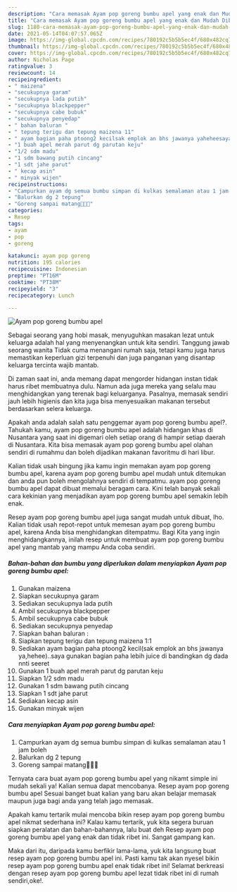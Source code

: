 ```yaml
---
description: "Cara memasak Ayam pop goreng bumbu apel yang enak dan Mudah Dibuat"
title: "Cara memasak Ayam pop goreng bumbu apel yang enak dan Mudah Dibuat"
slug: 1180-cara-memasak-ayam-pop-goreng-bumbu-apel-yang-enak-dan-mudah-dibuat
date: 2021-05-14T04:07:57.065Z
image: https://img-global.cpcdn.com/recipes/780192c5b5b5ec4f/680x482cq70/ayam-pop-goreng-bumbu-apel-foto-resep-utama.jpg
thumbnail: https://img-global.cpcdn.com/recipes/780192c5b5b5ec4f/680x482cq70/ayam-pop-goreng-bumbu-apel-foto-resep-utama.jpg
cover: https://img-global.cpcdn.com/recipes/780192c5b5b5ec4f/680x482cq70/ayam-pop-goreng-bumbu-apel-foto-resep-utama.jpg
author: Nicholas Page
ratingvalue: 3
reviewcount: 14
recipeingredient:
- " maizena"
- "secukupnya garam"
- "secukupnya lada putih"
- "secukupnya blackpepper"
- "secukupnya cabe bubuk"
- "secukupnya penyedap"
- " bahan baluran "
- " tepung terigu dan tepung maizena 11"
- " ayam bagian paha ptoong2 kecilsak emplok an bhs jawanya yaheheesaya gunakan bagian paha lebih juice di bandingkan dg dada nnti seeret"
- "1 buah apel merah parut dg parutan keju"
- "1/2 sdm madu"
- "1 sdm bawang putih cincang"
- "1 sdt jahe parut"
- " kecap asin"
- " minyak wijen"
recipeinstructions:
- "Campurkan ayam dg semua bumbu simpan di kulkas semalaman atau 1 jam boleh"
- "Balurkan dg 2 tepung"
- "Goreng sampai matang🤤🤤💖"
categories:
- Resep
tags:
- ayam
- pop
- goreng

katakunci: ayam pop goreng 
nutrition: 195 calories
recipecuisine: Indonesian
preptime: "PT16M"
cooktime: "PT38M"
recipeyield: "3"
recipecategory: Lunch

---
```



![Ayam pop goreng bumbu apel](https://img-global.cpcdn.com/recipes/780192c5b5b5ec4f/680x482cq70/ayam-pop-goreng-bumbu-apel-foto-resep-utama.jpg)

Sebagai seorang yang hobi masak, menyuguhkan masakan lezat untuk keluarga adalah hal yang menyenangkan untuk kita sendiri. Tanggung jawab seorang  wanita Tidak cuma menangani rumah saja, tetapi kamu juga harus memastikan keperluan gizi terpenuhi dan juga panganan yang disantap keluarga tercinta wajib mantab.

Di zaman  saat ini, anda memang dapat mengorder hidangan instan tidak harus ribet membuatnya dulu. Namun ada juga mereka yang selalu mau menghidangkan yang terenak bagi keluarganya. Pasalnya, memasak sendiri jauh lebih higienis dan kita juga bisa menyesuaikan makanan tersebut berdasarkan selera keluarga. 



Apakah anda adalah salah satu penggemar ayam pop goreng bumbu apel?. Tahukah kamu, ayam pop goreng bumbu apel adalah hidangan khas di Nusantara yang saat ini digemari oleh setiap orang di hampir setiap daerah di Nusantara. Kita bisa memasak ayam pop goreng bumbu apel olahan sendiri di rumahmu dan boleh dijadikan makanan favoritmu di hari libur.

Kalian tidak usah bingung jika kamu ingin memakan ayam pop goreng bumbu apel, karena ayam pop goreng bumbu apel mudah untuk ditemukan dan anda pun boleh mengolahnya sendiri di tempatmu. ayam pop goreng bumbu apel dapat dibuat memalui beragam cara. Kini telah banyak sekali cara kekinian yang menjadikan ayam pop goreng bumbu apel semakin lebih enak.

Resep ayam pop goreng bumbu apel juga sangat mudah untuk dibuat, lho. Kalian tidak usah repot-repot untuk memesan ayam pop goreng bumbu apel, karena Anda bisa menghidangkan ditempatmu. Bagi Kita yang ingin menghidangkannya, inilah resep untuk membuat ayam pop goreng bumbu apel yang mantab yang mampu Anda coba sendiri.

<!--inarticleads1-->

##### Bahan-bahan dan bumbu yang diperlukan dalam menyiapkan Ayam pop goreng bumbu apel:

1. Gunakan  maizena
1. Siapkan secukupnya garam
1. Sediakan secukupnya lada putih
1. Ambil secukupnya blackpepper
1. Ambil secukupnya cabe bubuk
1. Sediakan secukupnya penyedap
1. Siapkan  bahan baluran :
1. Siapkan  tepung terigu dan tepung maizena 1:1
1. Sediakan  ayam bagian paha ptoong2 kecil(sak emplok an bhs jawanya ya,hehee)..saya gunakan bagian paha lebih juice di bandingkan dg dada nnti seeret
1. Gunakan 1 buah apel merah parut dg parutan keju
1. Siapkan 1/2 sdm madu
1. Gunakan 1 sdm bawang putih cincang
1. Siapkan 1 sdt jahe parut
1. Sediakan  kecap asin
1. Gunakan  minyak wijen




<!--inarticleads2-->

##### Cara menyiapkan Ayam pop goreng bumbu apel:

1. Campurkan ayam dg semua bumbu simpan di kulkas semalaman atau 1 jam boleh
1. Balurkan dg 2 tepung
1. Goreng sampai matang🤤🤤💖




Ternyata cara buat ayam pop goreng bumbu apel yang nikamt simple ini mudah sekali ya! Kalian semua dapat mencobanya. Resep ayam pop goreng bumbu apel Sesuai banget buat kalian yang baru akan belajar memasak maupun juga bagi anda yang telah jago memasak.

Apakah kamu tertarik mulai mencoba bikin resep ayam pop goreng bumbu apel nikmat sederhana ini? Kalau kamu tertarik, yuk kita segera buruan siapkan peralatan dan bahan-bahannya, lalu buat deh Resep ayam pop goreng bumbu apel yang enak dan tidak ribet ini. Sangat gampang kan. 

Maka dari itu, daripada kamu berfikir lama-lama, yuk kita langsung buat resep ayam pop goreng bumbu apel ini. Pasti kamu tak akan nyesel bikin resep ayam pop goreng bumbu apel enak tidak ribet ini! Selamat berkreasi dengan resep ayam pop goreng bumbu apel lezat tidak ribet ini di rumah sendiri,oke!.

